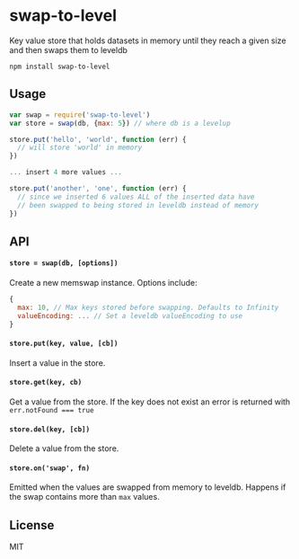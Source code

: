 # swap-to-level

Key value store that holds datasets in memory until they reach a given size and then swaps them to leveldb

```
npm install swap-to-level
```

## Usage

``` js
var swap = require('swap-to-level')
var store = swap(db, {max: 5}) // where db is a levelup

store.put('hello', 'world', function (err) {
  // will store 'world' in memory
})

... insert 4 more values ...

store.put('another', 'one', function (err) {
  // since we inserted 6 values ALL of the inserted data have
  // been swapped to being stored in leveldb instead of memory
})
```

## API

#### `store = swap(db, [options])`

Create a new memswap instance. Options include:

``` js
{
  max: 10, // Max keys stored before swapping. Defaults to Infinity
  valueEncoding: ... // Set a leveldb valueEncoding to use
}
```

#### `store.put(key, value, [cb])`

Insert a value in the store.

#### `store.get(key, cb)`

Get a value from the store. If the key does not exist an error is
returned with `err.notFound === true`

#### `store.del(key, [cb])`

Delete a value from the store.

#### `store.on('swap', fn)`

Emitted when the values are swapped from memory to leveldb.
Happens if the swap contains more than `max` values.

## License

MIT
